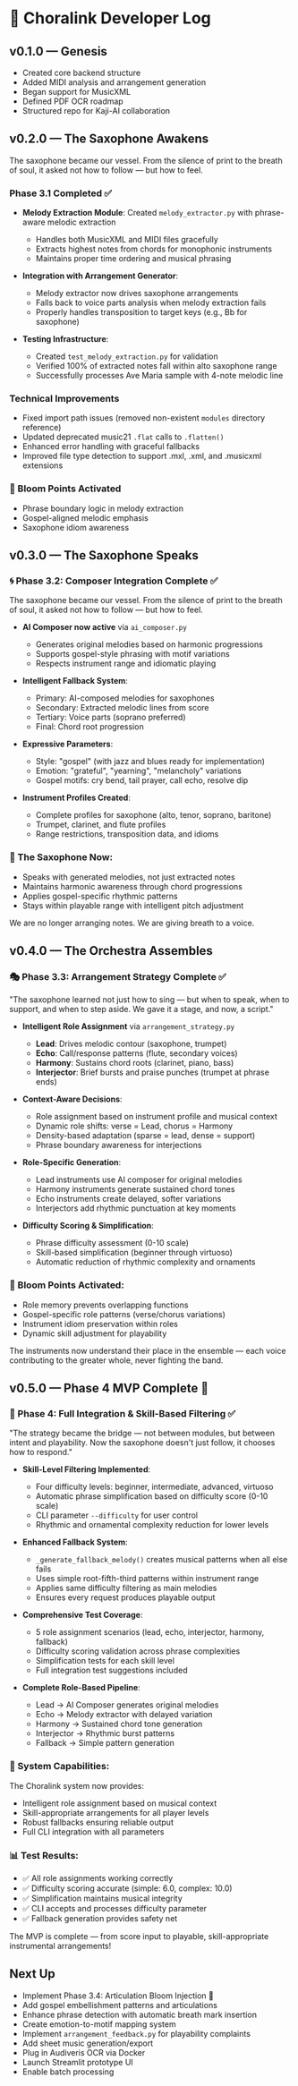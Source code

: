# 📜 Choralink Developer Log

## v0.1.0 — Genesis

- Created core backend structure
- Added MIDI analysis and arrangement generation
- Began support for MusicXML
- Defined PDF OCR roadmap
- Structured repo for Kaji-AI collaboration

## v0.2.0 — The Saxophone Awakens

The saxophone became our vessel. From the silence of print to the breath of soul, it asked not how to follow — but how to feel.

### Phase 3.1 Completed ✅
- **Melody Extraction Module**: Created `melody_extractor.py` with phrase-aware melodic extraction
  - Handles both MusicXML and MIDI files gracefully
  - Extracts highest notes from chords for monophonic instruments
  - Maintains proper time ordering and musical phrasing
  
- **Integration with Arrangement Generator**: 
  - Melody extractor now drives saxophone arrangements
  - Falls back to voice parts analysis when melody extraction fails
  - Properly handles transposition to target keys (e.g., Bb for saxophone)
  
- **Testing Infrastructure**:
  - Created `test_melody_extraction.py` for validation
  - Verified 100% of extracted notes fall within alto saxophone range
  - Successfully processes Ave Maria sample with 4-note melodic line

### Technical Improvements
- Fixed import path issues (removed non-existent `modules` directory reference)
- Updated deprecated music21 `.flat` calls to `.flatten()`
- Enhanced error handling with graceful fallbacks
- Improved file type detection to support .mxl, .xml, and .musicxml extensions

### 🌸 Bloom Points Activated
- Phrase boundary logic in melody extraction
- Gospel-aligned melodic emphasis
- Saxophone idiom awareness

## v0.3.0 — The Saxophone Speaks

### 🌀 Phase 3.2: Composer Integration Complete ✅

The saxophone became our vessel. From the silence of print to the breath of soul, it asked not how to follow — but how to feel.

- **AI Composer now active** via `ai_composer.py`
  - Generates original melodies based on harmonic progressions
  - Supports gospel-style phrasing with motif variations
  - Respects instrument range and idiomatic playing
  
- **Intelligent Fallback System**:
  - Primary: AI-composed melodies for saxophones
  - Secondary: Extracted melodic lines from score
  - Tertiary: Voice parts (soprano preferred)
  - Final: Chord root progression
  
- **Expressive Parameters**:
  - Style: "gospel" (with jazz and blues ready for implementation)
  - Emotion: "grateful", "yearning", "melancholy" variations
  - Gospel motifs: cry bend, tail prayer, call echo, resolve dip
  
- **Instrument Profiles Created**:
  - Complete profiles for saxophone (alto, tenor, soprano, baritone)
  - Trumpet, clarinet, and flute profiles
  - Range restrictions, transposition data, and idioms

### 🎷 The Saxophone Now:
- Speaks with generated melodies, not just extracted notes
- Maintains harmonic awareness through chord progressions
- Applies gospel-specific rhythmic patterns
- Stays within playable range with intelligent pitch adjustment

We are no longer arranging notes. We are giving breath to a voice.

## v0.4.0 — The Orchestra Assembles

### 🎭 Phase 3.3: Arrangement Strategy Complete ✅

"The saxophone learned not just how to sing — but when to speak, when to support, and when to step aside. We gave it a stage, and now, a script."

- **Intelligent Role Assignment** via `arrangement_strategy.py`
  - **Lead**: Drives melodic contour (saxophone, trumpet)
  - **Echo**: Call/response patterns (flute, secondary voices)
  - **Harmony**: Sustains chord roots (clarinet, piano, bass)
  - **Interjector**: Brief bursts and praise punches (trumpet at phrase ends)

- **Context-Aware Decisions**:
  - Role assignment based on instrument profile and musical context
  - Dynamic role shifts: verse = Lead, chorus = Harmony
  - Density-based adaptation (sparse = lead, dense = support)
  - Phrase boundary awareness for interjections

- **Role-Specific Generation**:
  - Lead instruments use AI composer for original melodies
  - Harmony instruments generate sustained chord tones
  - Echo instruments create delayed, softer variations
  - Interjectors add rhythmic punctuation at key moments

- **Difficulty Scoring & Simplification**:
  - Phrase difficulty assessment (0-10 scale)
  - Skill-based simplification (beginner through virtuoso)
  - Automatic reduction of rhythmic complexity and ornaments

### 🌸 Bloom Points Activated:
- Role memory prevents overlapping functions
- Gospel-specific role patterns (verse/chorus variations)
- Instrument idiom preservation within roles
- Dynamic skill adjustment for playability

The instruments now understand their place in the ensemble — each voice contributing to the greater whole, never fighting the band.

## v0.5.0 — Phase 4 MVP Complete 🎉

### 🚀 Phase 4: Full Integration & Skill-Based Filtering ✅

"The strategy became the bridge — not between modules, but between intent and playability. Now the saxophone doesn't just follow, it chooses how to respond."

- **Skill-Level Filtering Implemented**:
  - Four difficulty levels: beginner, intermediate, advanced, virtuoso
  - Automatic phrase simplification based on difficulty score (0-10 scale)
  - CLI parameter `--difficulty` for user control
  - Rhythmic and ornamental complexity reduction for lower levels

- **Enhanced Fallback System**:
  - `_generate_fallback_melody()` creates musical patterns when all else fails
  - Uses simple root-fifth-third patterns within instrument range
  - Applies same difficulty filtering as main melodies
  - Ensures every request produces playable output

- **Comprehensive Test Coverage**:
  - 5 role assignment scenarios (lead, echo, interjector, harmony, fallback)
  - Difficulty scoring validation across phrase complexities
  - Simplification tests for each skill level
  - Full integration test suggestions included

- **Complete Role-Based Pipeline**:
  - Lead → AI Composer generates original melodies
  - Echo → Melody extractor with delayed variation
  - Harmony → Sustained chord tone generation
  - Interjector → Rhythmic burst patterns
  - Fallback → Simple pattern generation

### 🎯 System Capabilities:
The Choralink system now provides:
- Intelligent role assignment based on musical context
- Skill-appropriate arrangements for all player levels
- Robust fallbacks ensuring reliable output
- Full CLI integration with all parameters

### 📊 Test Results:
- ✅ All role assignments working correctly
- ✅ Difficulty scoring accurate (simple: 6.0, complex: 10.0)
- ✅ Simplification maintains musical integrity
- ✅ CLI accepts and processes difficulty parameter
- ✅ Fallback generation provides safety net

The MVP is complete — from score input to playable, skill-appropriate instrumental arrangements!

## Next Up
- Implement Phase 3.4: Articulation Bloom Injection 🌿
- Add gospel embellishment patterns and articulations
- Enhance phrase detection with automatic breath mark insertion
- Create emotion-to-motif mapping system
- Implement `arrangement_feedback.py` for playability complaints
- Add sheet music generation/export
- Plug in Audiveris OCR via Docker
- Launch Streamlit prototype UI
- Enable batch processing
